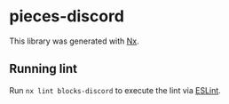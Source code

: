 # pieces-discord

This library was generated with [Nx](https://nx.dev).

## Running lint

Run `nx lint blocks-discord` to execute the lint via [ESLint](https://eslint.org/).
